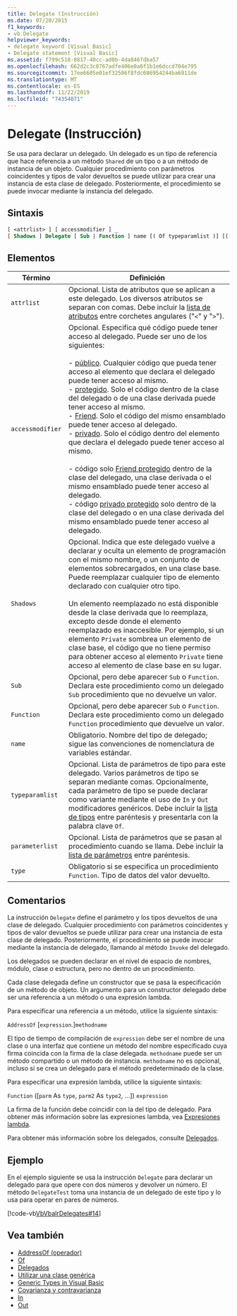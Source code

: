 ```yaml
---
title: Delegate (Instrucción)
ms.date: 07/20/2015
f1_keywords:
- vb.Delegate
helpviewer_keywords:
- delegate keyword [Visual Basic]
- Delegate statement [Visual Basic]
ms.assetid: f799c518-0817-40cc-ad0b-4da846fdba57
ms.openlocfilehash: 662d2c3c0767adfe406e0a6f1b1e6dccd704e795
ms.sourcegitcommit: 17ee6605e01ef32506f8fdc686954244ba6911de
ms.translationtype: MT
ms.contentlocale: es-ES
ms.lasthandoff: 11/22/2019
ms.locfileid: "74354071"
---
```

# <a name="delegate-statement"></a>Delegate (Instrucción)
Se usa para declarar un delegado. Un delegado es un tipo de referencia que hace referencia a un método `Shared` de un tipo o a un método de instancia de un objeto. Cualquier procedimiento con parámetros coincidentes y tipos de valor devueltos se puede utilizar para crear una instancia de esta clase de delegado. Posteriormente, el procedimiento se puede invocar mediante la instancia del delegado.  
  
## <a name="syntax"></a>Sintaxis  
  
```vb  
[ <attrlist> ] [ accessmodifier ] _  
[ Shadows ] Delegate [ Sub | Function ] name [( Of typeparamlist )] [([ parameterlist ])] [ As type ]  
```  
  
## <a name="parts"></a>Elementos  
  
|Término|Definición|  
|---|---|  
|`attrlist`|Opcional. Lista de atributos que se aplican a este delegado. Los diversos atributos se separan con comas. Debe incluir la [lista de atributos](../../../visual-basic/language-reference/statements/attribute-list.md) entre corchetes angulares ("`<`" y "`>`").|  
|`accessmodifier`|Opcional. Especifica qué código puede tener acceso al delegado. Puede ser uno de los siguientes:<br /><br /> - [público](../../../visual-basic/language-reference/modifiers/public.md). Cualquier código que pueda tener acceso al elemento que declara el delegado puede tener acceso al mismo.<br />-   [protegido](../../../visual-basic/language-reference/modifiers/protected.md). Solo el código dentro de la clase del delegado o de una clase derivada puede tener acceso al mismo.<br />-   [Friend](../../../visual-basic/language-reference/modifiers/friend.md). Solo el código del mismo ensamblado puede tener acceso al delegado.<br />- [privado](../../../visual-basic/language-reference/modifiers/private.md). Solo el código dentro del elemento que declara el delegado puede tener acceso al mismo.<br /><br /> - código solo [Friend protegido](../../language-reference/modifiers/protected-friend.md) dentro de la clase del delegado, una clase derivada o el mismo ensamblado puede tener acceso al delegado. <br />- código [privado protegido](../../language-reference/modifiers/private-protected.md) solo dentro de la clase del delegado o en una clase derivada del mismo ensamblado puede tener acceso al delegado. |  
|`Shadows`|Opcional. Indica que este delegado vuelve a declarar y oculta un elemento de programación con el mismo nombre, o un conjunto de elementos sobrecargados, en una clase base. Puede reemplazar cualquier tipo de elemento declarado con cualquier otro tipo.<br /><br /> Un elemento reemplazado no está disponible desde la clase derivada que lo reemplaza, excepto desde donde el elemento reemplazado es inaccesible. Por ejemplo, si un elemento `Private` sombrea un elemento de clase base, el código que no tiene permiso para obtener acceso al elemento `Private` tiene acceso al elemento de clase base en su lugar.|  
|`Sub`|Opcional, pero debe aparecer `Sub` o `Function`. Declara este procedimiento como un delegado `Sub` procedimiento que no devuelve un valor.|  
|`Function`|Opcional, pero debe aparecer `Sub` o `Function`. Declara este procedimiento como un delegado `Function` procedimiento que devuelve un valor.|  
|`name`|Obligatorio. Nombre del tipo de delegado; sigue las convenciones de nomenclatura de variables estándar.|  
|`typeparamlist`|Opcional. Lista de parámetros de tipo para este delegado. Varios parámetros de tipo se separan mediante comas. Opcionalmente, cada parámetro de tipo se puede declarar como variante mediante el uso de `In` y `Out` modificadores genéricos. Debe incluir la [lista de tipos](../../../visual-basic/language-reference/statements/type-list.md) entre paréntesis y presentarla con la palabra clave `Of`.|  
|`parameterlist`|Opcional. Lista de parámetros que se pasan al procedimiento cuando se llama. Debe incluir la [lista de parámetros](../../../visual-basic/language-reference/statements/parameter-list.md) entre paréntesis.|  
|`type`|Obligatorio si se especifica un procedimiento `Function`. Tipo de datos del valor devuelto.|  
  
## <a name="remarks"></a>Comentarios  
 La instrucción `Delegate` define el parámetro y los tipos devueltos de una clase de delegado. Cualquier procedimiento con parámetros coincidentes y tipos de valor devueltos se puede utilizar para crear una instancia de esta clase de delegado. Posteriormente, el procedimiento se puede invocar mediante la instancia de delegado, llamando al método `Invoke` del delegado.  
  
 Los delegados se pueden declarar en el nivel de espacio de nombres, módulo, clase o estructura, pero no dentro de un procedimiento.  
  
 Cada clase delegada define un constructor que se pasa la especificación de un método de objeto. Un argumento para un constructor delegado debe ser una referencia a un método o una expresión lambda.  
  
 Para especificar una referencia a un método, utilice la siguiente sintaxis:  
  
 `AddressOf` [`expression`.]`methodname`  
  
 El tipo de tiempo de compilación de `expression` debe ser el nombre de una clase o una interfaz que contiene un método del nombre especificado cuya firma coincida con la firma de la clase delegada. `methodname` puede ser un método compartido o un método de instancia. `methodname` no es opcional, incluso si se crea un delegado para el método predeterminado de la clase.  
  
 Para especificar una expresión lambda, utilice la siguiente sintaxis:  
  
 `Function` ([`parm` As `type`, `parm2` As `type2`, ...]) `expression`  
  
 La firma de la función debe coincidir con la del tipo de delegado. Para obtener más información sobre las expresiones lambda, vea [Expresiones lambda](../../../visual-basic/programming-guide/language-features/procedures/lambda-expressions.md).  
  
 Para obtener más información sobre los delegados, consulte [Delegados](../../../visual-basic/programming-guide/language-features/delegates/index.md).  
  
## <a name="example"></a>Ejemplo  
 En el ejemplo siguiente se usa la instrucción `Delegate` para declarar un delegado para que opere con dos números y devolver un número. El método `DelegateTest` toma una instancia de un delegado de este tipo y lo usa para operar en pares de números.  
  
 [!code-vb[VbVbalrDelegates#14](~/samples/snippets/visualbasic/VS_Snippets_VBCSharp/VbVbalrDelegates/VB/Class1.vb#14)]  
  
## <a name="see-also"></a>Vea también

- [AddressOf (operador)](../../../visual-basic/language-reference/operators/addressof-operator.md)
- [Of](../../../visual-basic/language-reference/statements/of-clause.md)
- [Delegados](../../../visual-basic/programming-guide/language-features/delegates/index.md)
- [Utilizar una clase genérica](../../../visual-basic/programming-guide/language-features/data-types/how-to-use-a-generic-class.md)
- [Generic Types in Visual Basic](../../../visual-basic/programming-guide/language-features/data-types/generic-types.md)
- [Covarianza y contravarianza](../../programming-guide/concepts/covariance-contravariance/index.md)
- [In](../../../visual-basic/language-reference/modifiers/in-generic-modifier.md)
- [Out](../../../visual-basic/language-reference/modifiers/out-generic-modifier.md)
